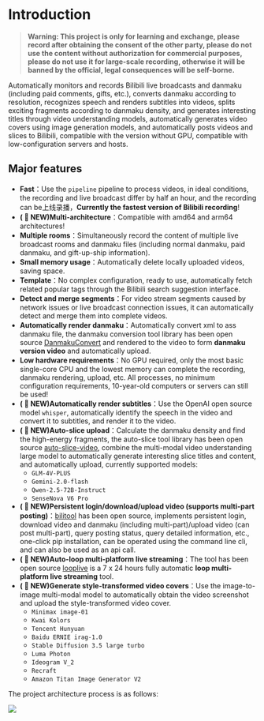 
# Introduction

> **Warning: This project is only for learning and exchange, please record after obtaining the consent of the other party, please do not use the content without authorization for commercial purposes, please do not use it for large-scale recording, otherwise it will be banned by the official, legal consequences will be self-borne.**

Automatically monitors and records Bilibili live broadcasts and danmaku (including paid comments, gifts, etc.), converts danmaku according to resolution, recognizes speech and renders subtitles into videos, splits exciting fragments according to danmaku density, and generates interesting titles through video understanding models, automatically generates video covers using image generation models, and automatically posts videos and slices to Bilibili, compatible with the version without GPU, compatible with low-configuration servers and hosts.

## Major features

- **Fast**：Use the `pipeline` pipeline to process videos, in ideal conditions, the recording and live broadcast differ by half an hour, and the recording can be上线录播，**Currently the fastest version of Bilibili recording**!
- **( 🎉 NEW)Multi-architecture**：Compatible with amd64 and arm64 architectures!
- **Multiple rooms**：Simultaneously record the content of multiple live broadcast rooms and danmaku files (including normal danmaku, paid danmaku, and gift-up-ship information).
- **Small memory usage**：Automatically delete locally uploaded videos, saving space.
- **Template**：No complex configuration, ready to use, automatically fetch related popular tags through the Bilibili search suggestion interface.
- **Detect and merge segments**：For video stream segments caused by network issues or live broadcast connection issues, it can automatically detect and merge them into complete videos.
- **Automatically render danmaku**：Automatically convert xml to ass danmaku file, the danmaku conversion tool library has been open source [DanmakuConvert](https://github.com/timerring/DanmakuConvert) and rendered to the video to form **danmaku version video** and automatically upload.
- **Low hardware requirements**：No GPU required, only the most basic single-core CPU and the lowest memory can complete the recording, danmaku rendering, upload, etc. All processes, no minimum configuration requirements, 10-year-old computers or servers can still be used!
- **( :tada: NEW)Automatically render subtitles**：Use the OpenAI open source model `whisper`, automatically identify the speech in the video and convert it to subtitles, and render it to the video.
- **( :tada: NEW)Auto-slice upload**：Calculate the danmaku density and find the high-energy fragments, the auto-slice tool library has been open source [auto-slice-video](https://github.com/timerring/auto-slice-video), combine the multi-modal video understanding large model to automatically generate interesting slice titles and content, and automatically upload, currently supported models:
  - `GLM-4V-PLUS`
  - `Gemini-2.0-flash`
  - `Qwen-2.5-72B-Instruct`
  - `SenseNova V6 Pro`
- **( :tada: NEW)Persistent login/download/upload video (supports multi-part posting)**：[bilitool](https://github.com/timerring/bilitool) has been open source, implements persistent login, download video and danmaku (including multi-part)/upload video (can post multi-part), query posting status, query detailed information, etc., one-click pip installation, can be operated using the command line cli, and can also be used as an api call.
- **( :tada: NEW)Auto-loop multi-platform live streaming**：The tool has been open source [looplive](https://github.com/timerring/looplive) is a 7 x 24 hours fully automatic **loop multi-platform live streaming** tool.
- **( :tada: NEW)Generate style-transformed video covers**：Use the image-to-image multi-modal model to automatically obtain the video screenshot and upload the style-transformed video cover.
  - `Minimax image-01`
  - `Kwai Kolors`
  - `Tencent Hunyuan`
  - `Baidu ERNIE irag-1.0`
  - `Stable Diffusion 3.5 large turbo`
  - `Luma Photon`
  - `Ideogram V_2`
  - `Recraft`
  - `Amazon Titan Image Generator V2`

The project architecture process is as follows:

![](https://cdn.jsdelivr.net/gh/timerring/scratchpad2023/2024/2025-04-12-17-04-11.png)